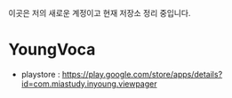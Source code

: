이곳은 저의 새로운 계정이고 현재 저장소 정리 중입니다.
# YoungVoca
* playstore : https://play.google.com/store/apps/details?id=com.miastudy.inyoung.viewpager   
